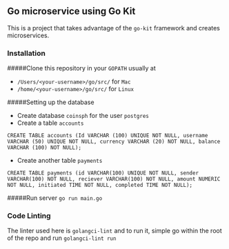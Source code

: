 ## Go microservice using Go Kit
This is a project that takes advantage of the `go-kit` framework and creates microservices.

### Installation
#####Clone this repository in your `GOPATH` usually at 
  - `/Users/<your-username>/go/src/` for `Mac`
  - `/home/<your-username>/go/src/` for `Linux`


#####Setting up the database
- Create database `coinsph` for the user `postgres`
- Create a table `accounts`
```
CREATE TABLE accounts (Id VARCHAR (100) UNIQUE NOT NULL, username VARCHAR (50) UNIQUE NOT NULL, currency VARCHAR (20) NOT NULL, balance VARCHAR (100) NOT NULL);
```

- Create another table `payments`
```
CREATE TABLE payments (id VARCHAR(100) UNIQUE NOT NULL, sender VARCHAR(100) NOT NULL, reciever VARCHAR(100) NOT NULL, amount NUMERIC NOT NULL, initiated TIME NOT NULL, completed TIME NOT NULL);
```

#####Run server
`go run main.go`


### Code Linting
The linter used here is `golangci-lint` and to run it, simple go within the root of the repo and run `golangci-lint run`